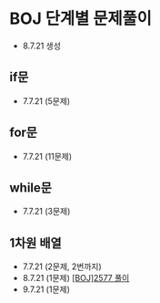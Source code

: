 # BOJ 단계별 문제풀이
* 8.7.21 생성

## if문
* 7.7.21 (5문제)

## for문
* 7.7.21 (11문제)

## while문
* 7.7.21 (3문제)

## 1차원 배열
* 7.7.21 (2문제, 2번까지)
* 8.7.21 (1문제) [[BOJ]2577 풀이](https://velog.io/@ljc8721/BOJ "디버그로 알아보는 풀이")
* 9.7.21 (1문제)
